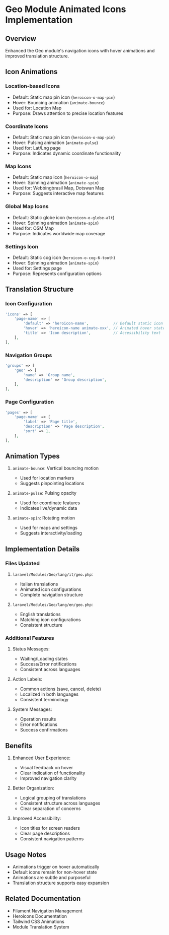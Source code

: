 # Geo Module Animated Icons Implementation

## Overview
Enhanced the Geo module's navigation icons with hover animations and improved translation structure.

## Icon Animations

### Location-based Icons
- Default: Static map pin icon (`heroicon-o-map-pin`)
- Hover: Bouncing animation (`animate-bounce`)
- Used for: Location Map
- Purpose: Draws attention to precise location features

### Coordinate Icons
- Default: Static map pin icon (`heroicon-o-map-pin`)
- Hover: Pulsing animation (`animate-pulse`)
- Used for: Lat/Lng page
- Purpose: Indicates dynamic coordinate functionality

### Map Icons
- Default: Static map icon (`heroicon-o-map`)
- Hover: Spinning animation (`animate-spin`)
- Used for: Webbingbrasil Map, Dotswan Map
- Purpose: Suggests interactive map features

### Global Map Icons
- Default: Static globe icon (`heroicon-o-globe-alt`)
- Hover: Spinning animation (`animate-spin`)
- Used for: OSM Map
- Purpose: Indicates worldwide map coverage

### Settings Icon
- Default: Static cog icon (`heroicon-o-cog-6-tooth`)
- Hover: Spinning animation (`animate-spin`)
- Used for: Settings page
- Purpose: Represents configuration options

## Translation Structure

### Icon Configuration
```php
'icons' => [
    'page-name' => [
        'default' => 'heroicon-name',           // Default static icon
        'hover' => 'heroicon-name animate-xxx', // Animated hover state
        'title' => 'Icon description',          // Accessibility text
    ],
],
```

### Navigation Groups
```php
'groups' => [
    'geo' => [
        'name' => 'Group name',
        'description' => 'Group description',
    ],
],
```

### Page Configuration
```php
'pages' => [
    'page-name' => [
        'label' => 'Page title',
        'description' => 'Page description',
        'sort' => 1,
    ],
],
```

## Animation Types
1. `animate-bounce`: Vertical bouncing motion
   - Used for location markers
   - Suggests pinpointing locations

2. `animate-pulse`: Pulsing opacity
   - Used for coordinate features
   - Indicates live/dynamic data

3. `animate-spin`: Rotating motion
   - Used for maps and settings
   - Suggests interactivity/loading

## Implementation Details

### Files Updated
1. `laravel/Modules/Geo/lang/it/geo.php`:
   - Italian translations
   - Animated icon configurations
   - Complete navigation structure

2. `laravel/Modules/Geo/lang/en/geo.php`:
   - English translations
   - Matching icon configurations
   - Consistent structure

### Additional Features
1. Status Messages:
   - Waiting/Loading states
   - Success/Error notifications
   - Consistent across languages

2. Action Labels:
   - Common actions (save, cancel, delete)
   - Localized in both languages
   - Consistent terminology

3. System Messages:
   - Operation results
   - Error notifications
   - Success confirmations

## Benefits
1. Enhanced User Experience:
   - Visual feedback on hover
   - Clear indication of functionality
   - Improved navigation clarity

2. Better Organization:
   - Logical grouping of translations
   - Consistent structure across languages
   - Clear separation of concerns

3. Improved Accessibility:
   - Icon titles for screen readers
   - Clear page descriptions
   - Consistent navigation patterns

## Usage Notes
- Animations trigger on hover automatically
- Default icons remain for non-hover state
- Animations are subtle and purposeful
- Translation structure supports easy expansion

## Related Documentation
- Filament Navigation Management
- Heroicons Documentation
- Tailwind CSS Animations
- Module Translation System
